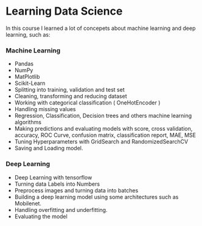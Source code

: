 # Learning Data Science


In this course I learned a lot of concepets about machine learning and deep learning, such as:

### Machine Learning
- Pandas
- NumPy
- MatPlotlib
- Scikit-Learn
- Splitting into training, validation and test set
- Cleaning, transforming and reducing dataset
- Working with categorical classification ( OneHotEncoder )
- Handling missing values
- Regression, Classification, Decision trees and others machine learning algorithms
- Making predictions and evaluating models with score, cross validation, accuracy, ROC Curve, confusion matrix, classification report, MAE, MSE
- Tuning Hyperparameters with GridSearch and RandomizedSearchCV
- Saving and Loading model.

### Deep Learning

- Deep Learning with tensorflow
- Turning data Labels into Numbers
- Preprocess images and turning data into batches
- Building a deep learning model using some architectures such as Mobilenet.
- Handling overfitting and underfitting.
- Evaluating the model
